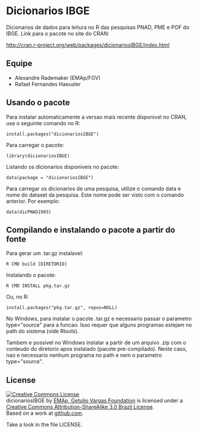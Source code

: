 

# Dicionarios IBGE

Dicionarios de dados para leitura no R das pesquisas PNAD, PME e POF
do IBGE.  Link para o pacote no site do CRAN:

http://cran.r-project.org/web/packages/dicionariosIBGE/index.html


## Equipe

 * Alexandre Rademaker  (EMAp/FGV)
 * Rafael Fernandes Haeusler

## Usando o pacote

Para instalar automaticamente a versao mais recente disponivel no
CRAN, use o seguinte comando no R:

    install.packages("dicionariosIBGE")

Para carregar o pacote:

    library(dicionariosIBGE)

Listando os dicionarios disponiveis no pacote:

    data(package = "dicionariosIBGE")

Para carregar os dicionarios de uma pesquisa, utilize o comando data e
nome do dataset da pesquisa. Este nome pode ser visto com o comando
anterior. Por exemplo:

    data(dicPNAD1993)


## Compilando e instalando o pacote a partir do fonte

Para gerar um .tar.gz instalavel:

    R CMD build [DIRETORIO]

Instalando o pacote:

    R CMD INSTALL pkg.tar.gz

Ou, no R:

    install.packages("pkg.tar.gz", repos=NULL)


No Windows, para instalar o pacote .tar.gz e necessario passar o
parametro type="source" para a funcao. Isso requer que alguns
programas estejam no path do sistema (vide Rtools).

Tambem e possivel no Windows instalar a partir de um arquivo .zip com
o conteudo do diretorio apos instalado (pacote pre-compilado). Neste
caso, nao e necessario nenhum programa no path e nem o parametro
type="source".


## License

<p></p>
<a rel="license"
href="http://creativecommons.org/licenses/by-sa/3.0/br/"><img
alt="Creative Commons License" style="border-width:0"
src="http://i.creativecommons.org/l/by-sa/3.0/br/88x31.png" /></a><br
/><span xmlns:dct="http://purl.org/dc/terms/"
href="http://purl.org/dc/dcmitype/Dataset" property="dct:title"
rel="dct:type">dicionariosIBGE</span> by <a
xmlns:cc="http://creativecommons.org/ns#" href="http://emap.fgv.br"
property="cc:attributionName" rel="cc:attributionURL">EMAp, Getulio
Vargas Foundation</a> is licensed under a <a rel="license"
href="http://creativecommons.org/licenses/by-sa/3.0/br/">Creative
Commons Attribution-ShareAlike 3.0 Brazil License</a>.<br />Based on a
work at <a xmlns:dct="http://purl.org/dc/terms/"
href="https://github.com/arademaker/dicionariosIBGE"
rel="dct:source">github.com</a>.

Take a look in the file LICENSE. 


